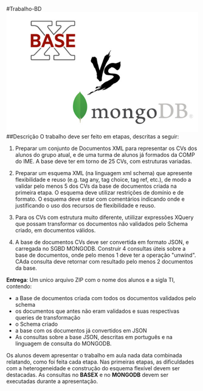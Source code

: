 #Trabalho-BD
![banner](.readme_files/vs.jpg)
##Descrição
O trabalho deve ser feito em etapas, descritas a seguir:

1. Preparar um conjunto de Documentos XML para representar os CVs dos alunos do grupo atual, e de uma turma de alunos já formados da COMP do IME. A base deve ter em torno de 25 CVs, com estruturas variadas. 

2. Preparar um esquema XML (na linguagem xml schema) que apresente flexibilidade e reuso (e.g. tag any, tag choice, tag ref, etc.), de modo a validar pelo menos 5 dos CVs da base de documentos criada na primeira etapa. O esquema deve utilizar restrições de domínio e de formato. O esquema deve estar com comentários indicando onde e justificando o uso dos recursos de flexibilidade e reuso. 

3. Para os CVs com estrutura muito diferente, utiilizar expressões XQuery que possam transformar os documentos não validados pelo Schema criado, em documentos válidos. 

4. A base de documentos CVs deve ser convertida em formato JSON, e carregada no SGBD MONGODB. Construir 4 consultas úteis sobre a base de documentos, onde pelo menos 1 deve ter a operação "unwind". CAda consulta deve retornar com resultado pelo menos 2 documentos da base.

**Entrega**: Um unico arquivo ZIP com o nome dos alunos e a sigla TI, contendo:

-  a Base de documentos criada com todos os documentos validados pelo schema
-  os documentos que antes não eram validados e suas respectivas queries de transformação
- o Schema criado
- a base com os documentos já convertidos em JSON
- As consultas sobre a base JSON, descritas em português e na linguagem de consulta do MONGODB. 

Os alunos devem apresentar o trabalho em aula nada data combinada relatando, como foi feita cada etapa. Nas primeiras etapas, as dificuldades com a heterogeneidade e construção do esquema flexível devem ser destacadas. As consultas no **BASEX** e no **MONGODB** devem ser executadas durante a apresentação. 
